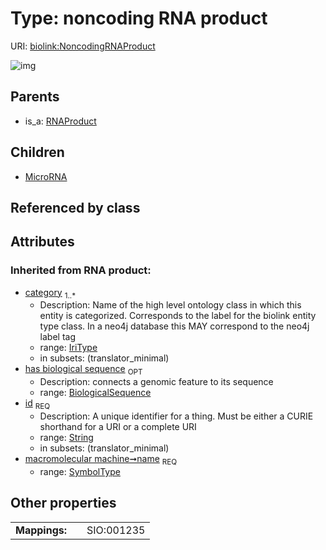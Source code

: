 
# Type: noncoding RNA product




URI: [biolink:NoncodingRNAProduct](https://w3id.org/biolink/vocab/NoncodingRNAProduct)


![img](http://yuml.me/diagram/nofunky;dir:TB/class/[OrganismTaxon],[NoncodingRNAProduct&#124;name(i):symbol_type;has_biological_sequence(i):biological_sequence%20%3F;id(i):string;category(i):iri_type%20%2B]^-[MicroRNA],[RNAProduct]^-[NoncodingRNAProduct],[MicroRNA],[RNAProduct])

## Parents

 *  is_a: [RNAProduct](RNAProduct.md)

## Children

 * [MicroRNA](MicroRNA.md)

## Referenced by class


## Attributes


### Inherited from RNA product:

 * [category](category.md)  <sub>1..*</sub>
    * Description: Name of the high level ontology class in which this entity is categorized. Corresponds to the label for the biolink entity type class. In a neo4j database this MAY correspond to the neo4j label tag
    * range: [IriType](types/IriType.md)
    * in subsets: (translator_minimal)
 * [has biological sequence](has_biological_sequence.md)  <sub>OPT</sub>
    * Description: connects a genomic feature to its sequence
    * range: [BiologicalSequence](types/BiologicalSequence.md)
 * [id](id.md)  <sub>REQ</sub>
    * Description: A unique identifier for a thing. Must be either a CURIE shorthand for a URI or a complete URI
    * range: [String](types/String.md)
    * in subsets: (translator_minimal)
 * [macromolecular machine➞name](macromolecular_machine_name.md)  <sub>REQ</sub>
    * range: [SymbolType](types/SymbolType.md)

## Other properties

|  |  |  |
| --- | --- | --- |
| **Mappings:** | | SIO:001235 |

